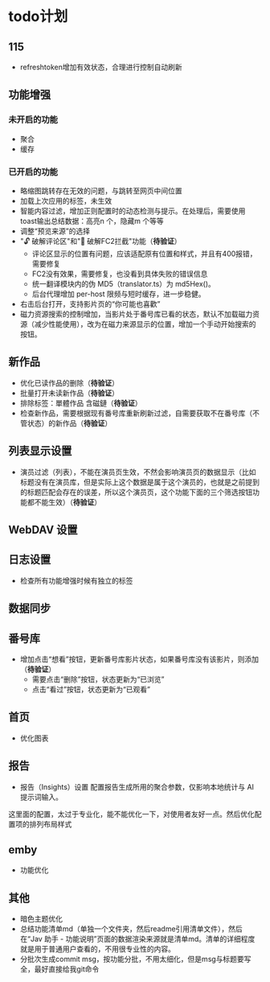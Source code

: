 # todo计划
## 115
- refreshtoken增加有效状态，合理进行控制自动刷新
  
## 功能增强
### 未开启的功能
- 聚合
- 缓存
  
### 已开启的功能
- 略缩图跳转存在无效的问题，与跳转至网页中间位置
- 加载上次应用的标签，未生效
- 智能内容过滤，增加正则配置时的动态检测与提示。在处理后，需要使用toast输出总结数据：高亮n 个，隐藏m 个等等
- 调整“预览来源”的选择
- "🔓 破解评论区"和"🚫 破解FC2拦截"功能（**待验证**）
  - 评论区显示的位置有问题，应该适配原有位置和样式，并且有400报错，需要修复
  - FC2没有效果，需要修复，也没看到具体失败的错误信息
  - 统一翻译模块内的伪 MD5（translator.ts）为 md5Hex()。
  - 后台代理增加 per-host 限频与短时缓存，进一步稳健。
- 右击后台打开，支持影片页的“你可能也喜歡”
- 磁力资源搜索的控制增加，当影片处于番号库已看的状态，默认不加载磁力资源（减少性能使用），改为在磁力来源显示的位置，增加一个手动开始搜索的按钮。

## 新作品
- 优化已读作品的删除（**待验证**）
- 批量打开未读新作品（**待验证**）
- 排除标签：單體作品 含磁鏈（**待验证**）
- 检查新作品，需要根据现有番号库重新刷新过滤，自需要获取不在番号库（不管状态）的新作品（**待验证**）

## 列表显示设置
- 演员过滤（列表），不能在演员页生效，不然会影响演员页的数据显示（比如标题没有在演员库，但是实际上这个数据是属于这个演员的，也就是之前提到的标题匹配会存在的误差，所以这个演员页，这个功能下面的三个筛选按钮功能都不能生效）（**待验证**）
  
## WebDAV 设置
  
## 日志设置
- 检查所有功能增强时候有独立的标签

## 数据同步

## 番号库
- 增加点击“想看”按钮，更新番号库影片状态，如果番号库没有该影片，则添加（**待验证**）
  - 需要点击“删除”按钮，状态更新为“已浏览”
  - 点击“看过”按钮，状态更新为“已观看”

## 首页
- 优化图表

## 报告
- 报告（Insights）设置
配置报告生成所用的聚合参数，仅影响本地统计与 AI 提示词输入。


这里面的配置，太过于专业化，能不能优化一下，对使用者友好一点。然后优化配置项的排列布局样式

## emby
- 功能优化
  
## 其他
- 暗色主题优化
- 总结功能清单md（单独一个文件夹，然后readme引用清单文件），然后在“Jav 助手 - 功能说明”页面的数据渲染来源就是清单md。清单的详细程度就是用于普通用户查看的，不用很专业性的内容。
- 分批次生成commit msg，按功能分批，不用太细化，但是msg与标题要写全，最好直接给我git命令